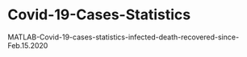 # Covid-19-Cases-Statistics

 MATLAB-Covid-19-cases-statistics-infected-death-recovered-since-Feb.15.2020
